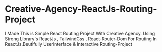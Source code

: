 # Creative-Agency-ReactJs-Routing-Project
 I Made This is Simple React Routing Project With Creative Agency. Using Strong Library's ReactJs , TailwindCss , React-Router-Dom For Routing In ReactJs.Beutifully UserInterface & Interactive Routing-Project
